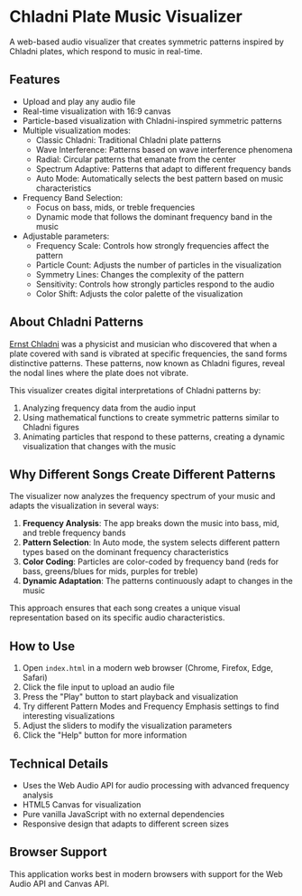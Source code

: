 # Chladni Plate Music Visualizer

A web-based audio visualizer that creates symmetric patterns inspired by Chladni plates, which respond to music in real-time.

## Features

- Upload and play any audio file
- Real-time visualization with 16:9 canvas
- Particle-based visualization with Chladni-inspired symmetric patterns
- Multiple visualization modes:
  - Classic Chladni: Traditional Chladni plate patterns
  - Wave Interference: Patterns based on wave interference phenomena
  - Radial: Circular patterns that emanate from the center
  - Spectrum Adaptive: Patterns that adapt to different frequency bands
  - Auto Mode: Automatically selects the best pattern based on music characteristics
- Frequency Band Selection:
  - Focus on bass, mids, or treble frequencies
  - Dynamic mode that follows the dominant frequency band in the music
- Adjustable parameters:
  - Frequency Scale: Controls how strongly frequencies affect the pattern
  - Particle Count: Adjusts the number of particles in the visualization
  - Symmetry Lines: Changes the complexity of the pattern
  - Sensitivity: Controls how strongly particles respond to the audio
  - Color Shift: Adjusts the color palette of the visualization

## About Chladni Patterns

[Ernst Chladni](https://en.wikipedia.org/wiki/Ernst_Chladni) was a physicist and musician who discovered that when a plate covered with sand is vibrated at specific frequencies, the sand forms distinctive patterns. These patterns, now known as Chladni figures, reveal the nodal lines where the plate does not vibrate.

This visualizer creates digital interpretations of Chladni patterns by:
1. Analyzing frequency data from the audio input
2. Using mathematical functions to create symmetric patterns similar to Chladni figures
3. Animating particles that respond to these patterns, creating a dynamic visualization that changes with the music

## Why Different Songs Create Different Patterns

The visualizer now analyzes the frequency spectrum of your music and adapts the visualization in several ways:

1. **Frequency Analysis**: The app breaks down the music into bass, mid, and treble frequency bands
2. **Pattern Selection**: In Auto mode, the system selects different pattern types based on the dominant frequency characteristics
3. **Color Coding**: Particles are color-coded by frequency band (reds for bass, greens/blues for mids, purples for treble)
4. **Dynamic Adaptation**: The patterns continuously adapt to changes in the music

This approach ensures that each song creates a unique visual representation based on its specific audio characteristics.

## How to Use

1. Open `index.html` in a modern web browser (Chrome, Firefox, Edge, Safari)
2. Click the file input to upload an audio file
3. Press the "Play" button to start playback and visualization
4. Try different Pattern Modes and Frequency Emphasis settings to find interesting visualizations
5. Adjust the sliders to modify the visualization parameters
6. Click the "Help" button for more information

## Technical Details

- Uses the Web Audio API for audio processing with advanced frequency analysis
- HTML5 Canvas for visualization
- Pure vanilla JavaScript with no external dependencies
- Responsive design that adapts to different screen sizes

## Browser Support

This application works best in modern browsers with support for the Web Audio API and Canvas API. 